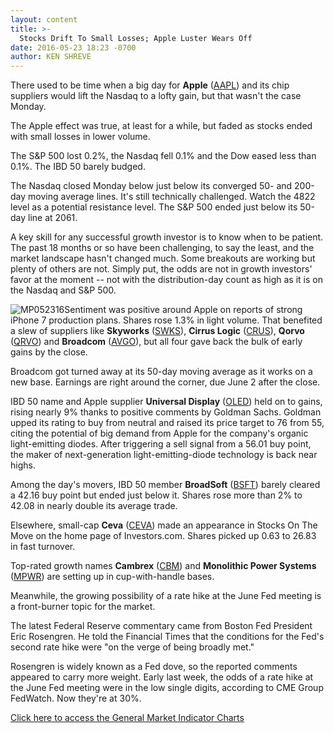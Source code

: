 ```yaml
---
layout: content
title: >-
  Stocks Drift To Small Losses; Apple Luster Wears Off
date: 2016-05-23 18:23 -0700
author: KEN SHREVE
---
```






There used to be time when a big day for **Apple** ([AAPL](https://research.investors.com/quote.aspx?symbol=AAPL)) and its chip suppliers would lift the Nasdaq to a lofty gain, but that wasn't the case Monday.


The Apple effect was true, at least for a while, but faded as stocks ended with small losses in lower volume.


The S&P 500 lost 0.2%, the Nasdaq fell 0.1% and the Dow eased less than 0.1%. The IBD 50 barely budged.


The Nasdaq closed Monday below just below its converged 50- and 200-day moving average lines. It's still technically challenged. Watch the 4822 level as a potential resistance level. The S&P 500 ended just below its 50-day line at 2061.


A key skill for any successful growth investor is to know when to be patient. The past 18 months or so have been challenging, to say the least, and the market landscape hasn't changed much. Some breakouts are working but plenty of others are not. Simply put, the odds are not in growth investors' favor at the moment -- not with the distribution-day count as high as it is on the Nasdaq and S&P 500.


![MP052316](https://www.investors.com/wp-content/uploads/2016/05/MP052316-193x300.jpg)Sentiment was positive around Apple on reports of strong iPhone 7 production plans. Shares rose 1.3% in light volume. That benefited a slew of suppliers like **Skyworks** ([SWKS](https://research.investors.com/quote.aspx?symbol=SWKS)), **Cirrus Logic** ([CRUS](https://research.investors.com/quote.aspx?symbol=CRUS)), **Qorvo** ([QRVO](https://research.investors.com/quote.aspx?symbol=QRVO)) and **Broadcom** ([AVGO](https://research.investors.com/quote.aspx?symbol=AVGO)), but all four gave back the bulk of early gains by the close.


Broadcom got turned away at its 50-day moving average as it works on a new base. Earnings are right around the corner, due June 2 after the close.


IBD 50 name and Apple supplier **Universal Display** ([OLED](https://research.investors.com/quote.aspx?symbol=OLED)) held on to gains, rising nearly 9% thanks to positive comments by Goldman Sachs. Goldman upped its rating to buy from neutral and raised its price target to 76 from 55, citing the potential of big demand from Apple for the company's organic light-emitting diodes. After triggering a sell signal from a 56.01 buy point, the maker of next-generation light-emitting-diode technology is back near highs.


Among the day's movers, IBD 50 member **BroadSoft** ([BSFT](https://research.investors.com/quote.aspx?symbol=BSFT)) barely cleared a 42.16 buy point but ended just below it. Shares rose more than 2% to 42.08 in nearly double its average trade.


Elsewhere, small-cap **Ceva** ([CEVA](https://research.investors.com/quote.aspx?symbol=CEVA)) made an appearance in Stocks On The Move on the home page of Investors.com. Shares picked up 0.63 to 26.83 in fast turnover.


Top-rated growth names **Cambrex** ([CBM](https://research.investors.com/quote.aspx?symbol=CBM)) and **Monolithic Power Systems** ([MPWR](https://research.investors.com/quote.aspx?symbol=MPWR)) are setting up in cup-with-handle bases.


Meanwhile, the growing possibility of a rate hike at the June Fed meeting is a front-burner topic for the market.


The latest Federal Reserve commentary came from Boston Fed President Eric Rosengren. He told the Financial Times that the conditions for the Fed's second rate hike were "on the verge of being broadly met."


Rosengren is widely known as a Fed dove, so the reported comments appeared to carry more weight. Early last week, the odds of a rate hike at the June Fed meeting were in the low single digits, according to CME Group FedWatch. Now they're at 30%.


[Click here to access the General Market Indicator Charts](https://www.investors.com/wp-content/uploads/2016/05/IBD2305154013GMI.pdf)




